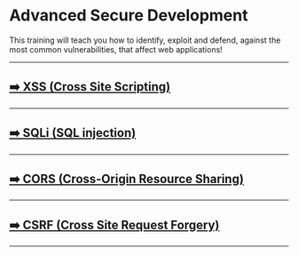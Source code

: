 # Advanced Secure Development
This training will teach you how to identify, exploit and defend, against the most common vulnerabilities, that affect web applications!

---
## [➡️ XSS (Cross Site Scripting)](./XSS-cross-site-scripting.md)
---
## [➡️ SQLi (SQL injection)](./SQLi-sql-injection.md)
---
## [➡️ CORS (Cross-Origin Resource Sharing)](./CORS-cross-origin-resource-sharing.md)
---
## [➡️ CSRF (Cross Site Request Forgery)](./CORS-cross-origin-resource-sharing.md)
---
